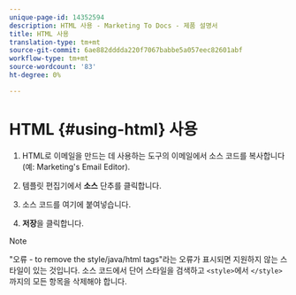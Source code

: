 ```yaml
---
unique-page-id: 14352594
description: HTML 사용 - Marketing To Docs - 제품 설명서
title: HTML 사용
translation-type: tm+mt
source-git-commit: 6ae882dddda220f7067babbe5a057eec82601abf
workflow-type: tm+mt
source-wordcount: '83'
ht-degree: 0%

---
```



# HTML {#using-html} 사용

1. HTML로 이메일을 만드는 데 사용하는 도구의 이메일에서 소스 코드를 복사합니다(예: Marketing&#39;s Email Editor).

1. 템플릿 편집기에서 **소스** 단추를 클릭합니다.

1. 소스 코드를 여기에 붙여넣습니다.

1. **저장**&#x200B;을 클릭합니다.

>[!NOTE]
>
>&quot;오류 - to remove the style/java/html tags&quot;라는 오류가 표시되면 지원하지 않는 스타일이 있는 것입니다. 소스 코드에서 단어 스타일을 검색하고 `<style>`에서 `</style>`까지의 모든 항목을 삭제해야 합니다.
